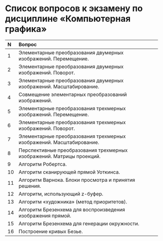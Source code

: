 # Список вопросов к экзамену по дисциплине «Компьютерная графика»

| N | Вопрос |
|:------------- |:---------------|
| 1 | Элементарные преобразования двумерных изображений. Перемещение. |
| 2 | Элементарные преобразования двумерных изображений. Поворот. |
| 3 | Элементарные преобразования двумерных изображений. Масштабирование. |
| 4 | Совмещение элементарных преобразований изображений. |
| 5 | Элементарные преобразования трехмерных изображений. Перемещение. |
| 6 | Элементарные преобразования трехмерных изображений. Поворот. |
| 7 | Элементарные преобразования трехмерных изображений. Масштабирование. |
| 8 | Перспективные преобразования трехмерных изображений. Матрицы проекций. |
| 9 | Алгоритм Робертса. |
| 10 | Алгоритм сканирующей прямой Уоткинса. |
| 11 | Алгоритм Варнока. Блоки просмотра и принятия решения. |
| 12 | Алгоритм, использующий z-буфер. |
| 13 | Алгоритм «художника» (метод приоритетов). |
| 14 | Алгоритм Брезенхема для воспроизведения изображения прямой. |
| 15 | Алгоритм Брезенхема для генерации окружности. |
| 16 | Построение кривых Безье. |

